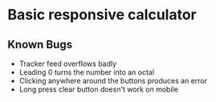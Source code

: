 # Basic responsive calculator

Known Bugs
--
- Tracker feed overflows badly
- Leading 0 turns the number into an octal
- Clicking anywhere around the buttons produces an error
- Long press clear button doesn't work on mobile